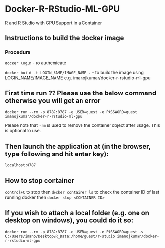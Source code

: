 # Docker-R-RStudio-ML-GPU
 R and R Studio with GPU Support in a Container
 
## Instructions to build the docker image

### Procedure
`docker login` -  to authenticate

`docker build -t LOGIN_NAME/IMAGE_NAME .`  - to build the image using LOGIN_NAME/IMAGE_NAME e.g. imanojkumar/docker-r-rstudio-ml-gpu

## First time run ?? Please use the below command otherwise you will get an error
`docker run --rm -p 8787:8787 -e USER=guest -e PASSWORD=guest imanojkumar/docker-r-rstudio-ml-gpu`

Please note that `-rm` is used to remove the container object after usage. This is optional to use. 

## Then launch the application at (in the browser, type following and hit enter key):
`localhost:8787`

## How to stop container
`control+C` to stop
then
`docker container ls` to check the container ID of last running docker
then
`docker stop <CONTAINER ID>`

## If you wish to attach a local folder (e.g. one on desktop on windows), you could do it so:
`docker run --rm -p 8787:8787 -e USER=guest -e PASSWORD=guest -v C:/Users/imano/Desktop/R_Data:/home/guest/r-studio imanojkumar/docker-r-rstudio-ml-gpu`
